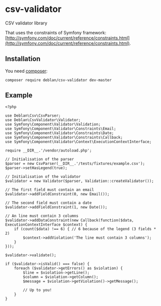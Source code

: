 csv-validator
=============

CSV validator library

That uses the constraints of Symfony framework: [http://symfony.com/doc/current/reference/constraints.html](http://symfony.com/doc/current/reference/constraints.html).

Installation
------------

You need [composer](https://getcomposer.org/):

	composer require deblan/csv-validator dev-master


Example
-------

```
<?php

use Deblan\Csv\CsvParser;
use Deblan\CsvValidator\Validator;
use Symfony\Component\Validator\Validation;
use Symfony\Component\Validator\Constraints\Email;
use Symfony\Component\Validator\Constraints\Date;
use Symfony\Component\Validator\Constraints\Callback;
use Symfony\Component\Validator\Context\ExecutionContextInterface;

require __DIR__.'/vendor/autoload.php';

// Initialisation of the parser
$parser = new CsvParser(__DIR__.'/tests/fixtures/example.csv');
$parser->setHasLegend(true);

// Initialisation of the validator
$validator = new Validator($parser, Validation::createValidator());

// The first field must contain an email
$validator->addFieldConstraint(0, new Email());

// The second field must contain a date
$validator->addFieldConstraint(1, new Date());

// An line must contain 3 columns
$validator->addDataConstraint(new Callback(function($data, ExecutionContextInterface $context) {
    if (count($data) !== 6) { // 6 because of the legend (3 fields * 2)
        $context->addViolation('The line must contain 3 columns');
    }
}));

$validator->validate();

if ($validator->isValid() === false) {
    foreach ($validator->getErrors() as $violation) {
        $line = $violation->getLine(); 
        $column = $violation->getColumn();
        $message = $violation->getViolation()->getMessage();
        
        // Up to you!
    }
}
```
